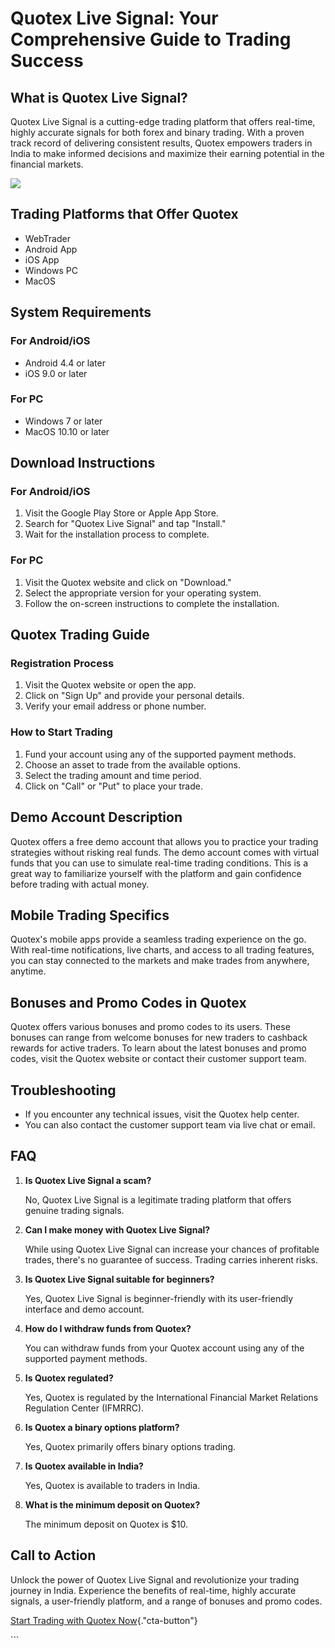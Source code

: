 # Quotex Live Signal: Your Comprehensive Guide to Trading Success

## What is Quotex Live Signal?

Quotex Live Signal is a cutting-edge trading platform that offers
real-time, highly accurate signals for both forex and binary trading.
With a proven track record of delivering consistent results, Quotex
empowers traders in India to make informed decisions and maximize their
earning potential in the financial markets.

[![](https://static.quotex.io/files/4_en/300_250.jpg)](https://traff.sbs/brokerqxlid)

## Trading Platforms that Offer Quotex

-   WebTrader
-   Android App
-   iOS App
-   Windows PC
-   MacOS

## System Requirements

### For Android/iOS

-   Android 4.4 or later
-   iOS 9.0 or later

### For PC

-   Windows 7 or later
-   MacOS 10.10 or later

## Download Instructions

### For Android/iOS

1.  Visit the Google Play Store or Apple App Store.
2.  Search for "Quotex Live Signal" and tap "Install."
3.  Wait for the installation process to complete.

### For PC

1.  Visit the Quotex website and click on "Download."
2.  Select the appropriate version for your operating system.
3.  Follow the on-screen instructions to complete the installation.

## Quotex Trading Guide

### Registration Process

1.  Visit the Quotex website or open the app.
2.  Click on "Sign Up" and provide your personal details.
3.  Verify your email address or phone number.

### How to Start Trading

1.  Fund your account using any of the supported payment methods.
2.  Choose an asset to trade from the available options.
3.  Select the trading amount and time period.
4.  Click on "Call" or "Put" to place your trade.

## Demo Account Description

Quotex offers a free demo account that allows you to practice your
trading strategies without risking real funds. The demo account comes
with virtual funds that you can use to simulate real-time trading
conditions. This is a great way to familiarize yourself with the
platform and gain confidence before trading with actual money.

## Mobile Trading Specifics

Quotex\'s mobile apps provide a seamless trading experience on the go.
With real-time notifications, live charts, and access to all trading
features, you can stay connected to the markets and make trades from
anywhere, anytime.

## Bonuses and Promo Codes in Quotex

Quotex offers various bonuses and promo codes to its users. These
bonuses can range from welcome bonuses for new traders to cashback
rewards for active traders. To learn about the latest bonuses and promo
codes, visit the Quotex website or contact their customer support team.

## Troubleshooting

-   If you encounter any technical issues, visit the Quotex help center.
-   You can also contact the customer support team via live chat or
    email.

## FAQ

1.  **Is Quotex Live Signal a scam?**

    No, Quotex Live Signal is a legitimate trading platform that offers
    genuine trading signals.

2.  **Can I make money with Quotex Live Signal?**

    While using Quotex Live Signal can increase your chances of
    profitable trades, there\'s no guarantee of success. Trading carries
    inherent risks.

3.  **Is Quotex Live Signal suitable for beginners?**

    Yes, Quotex Live Signal is beginner-friendly with its user-friendly
    interface and demo account.

4.  **How do I withdraw funds from Quotex?**

    You can withdraw funds from your Quotex account using any of the
    supported payment methods.

5.  **Is Quotex regulated?**

    Yes, Quotex is regulated by the International Financial Market
    Relations Regulation Center (IFMRRC).

6.  **Is Quotex a binary options platform?**

    Yes, Quotex primarily offers binary options trading.

7.  **Is Quotex available in India?**

    Yes, Quotex is available to traders in India.

8.  **What is the minimum deposit on Quotex?**

    The minimum deposit on Quotex is \$10.

## Call to Action

Unlock the power of Quotex Live Signal and revolutionize your trading
journey in India. Experience the benefits of real-time, highly accurate
signals, a user-friendly platform, and a range of bonuses and promo
codes.

[Start Trading with Quotex
Now](\%22https://traff.sbs/brokerqxlid\%22){."cta-button"}

\`\`\`

